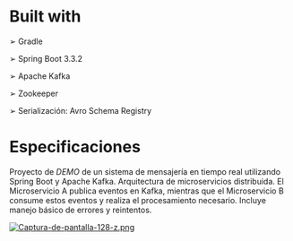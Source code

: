 # Built with
➢ Gradle

➢ Spring Boot 3.3.2 

➢ Apache Kafka 

➢ Zookeeper

➢ Serialización: Avro Schema Registry

# Especificaciones

Proyecto de *DEMO* de un sistema de mensajería en tiempo real utilizando Spring Boot y Apache Kafka. Arquitectura de microservicios distribuida. El Microservicio A publica eventos en Kafka, mientras que el Microservicio B consume estos eventos y realiza el procesamiento necesario. Incluye manejo básico de errores y reintentos.

[![Captura-de-pantalla-128-z.png](https://i.postimg.cc/nc72m30J/Captura-de-pantalla-128-z.png)](https://postimg.cc/1fmDhckC)
